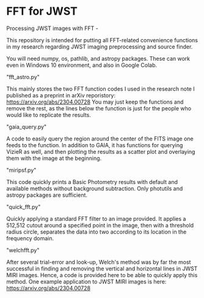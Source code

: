 # FFT for JWST
Processing JWST images with FFT - 

This repository is intended for putting all FFT-related convenience functions in my research regarding JWST imaging preprocessing and source finder.

You will need numpy, os, pathlib, and astropy packages. These can work even in Windows 10 environment, and also in Google Colab.

"fft_astro.py"

This mainly stores the two FFT function codes I used in the research note I published as a preprint in arXiv reporistory:
https://arxiv.org/abs/2304.00728
You may just keep the functions and remove the rest, as the lines below the function is just for the people who would like to replicate the results.

"gaia_query.py"

A code to easily query the region around the center of the FITS image one feeds to the function. In addition to GAIA, it has functions for querying VizieR as well, and then plotting the results as a scatter plot and overlaying them with the image at the beginning.

"miripsf.py"

This code quickly prints a Basic Photometry results with default and available methods without background subtraction. Only photutils and astropy packages are sufficient.

"quick_fft.py"

Quickly applying a standard FFT filter to an image provided. It applies a 512,512 cutout around a specified point in the image, then with a threshold radius circle, separates the data into two according to its location in the frequency domain. 

"welchfft.py"

After several trial-error and look-up, Welch's method was by far the most successful in finding and removing the vertical and horizontal lines in JWST MIRI images. Hence, a code is provided here to be able to quickly apply this method. One example application to JWST MIRI images is here:
https://arxiv.org/abs/2304.00728

